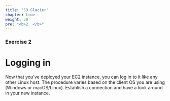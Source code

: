```yaml
---
title: "S3 Glacier"
chapter: true
weight: 30
pre: "<b>2. </b>"
---
```

### Exercise 2

# Logging in

Now that you've deployed your EC2 instance, you can log in to it like any other Linux host. 
The procedure varies based on the client OS you are using (Windows or macOS/Linux). Establish a connection and have
a look around in your new instance.



